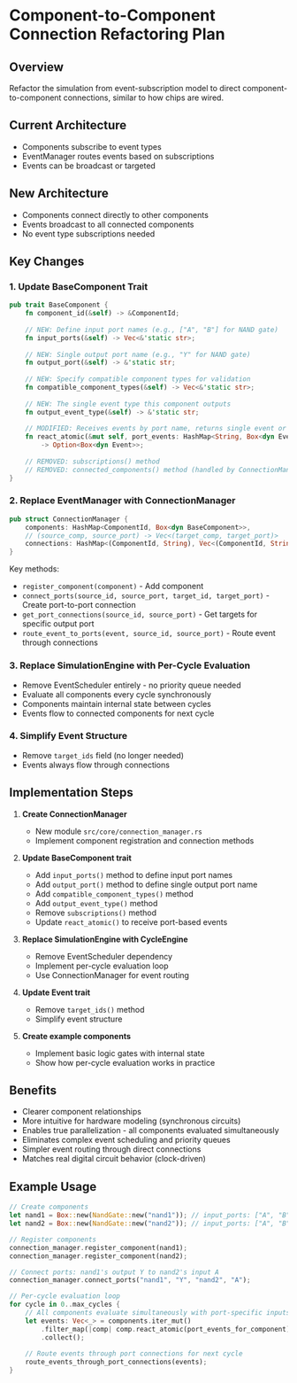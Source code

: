 # Component-to-Component Connection Refactoring Plan

## Overview
Refactor the simulation from event-subscription model to direct component-to-component connections, similar to how chips are wired.

## Current Architecture
- Components subscribe to event types
- EventManager routes events based on subscriptions
- Events can be broadcast or targeted

## New Architecture
- Components connect directly to other components
- Events broadcast to all connected components
- No event type subscriptions needed

## Key Changes

### 1. Update BaseComponent Trait
```rust
pub trait BaseComponent {
    fn component_id(&self) -> &ComponentId;
    
    // NEW: Define input port names (e.g., ["A", "B"] for NAND gate)
    fn input_ports(&self) -> Vec<&'static str>;
    
    // NEW: Single output port name (e.g., "Y" for NAND gate)
    fn output_port(&self) -> &'static str;
    
    // NEW: Specify compatible component types for validation
    fn compatible_component_types(&self) -> Vec<&'static str>;
    
    // NEW: The single event type this component outputs
    fn output_event_type(&self) -> &'static str;
    
    // MODIFIED: Receives events by port name, returns single event or None
    fn react_atomic(&mut self, port_events: HashMap<String, Box<dyn Event>>) 
        -> Option<Box<dyn Event>>;
    
    // REMOVED: subscriptions() method
    // REMOVED: connected_components() method (handled by ConnectionManager)
}
```

### 2. Replace EventManager with ConnectionManager
```rust
pub struct ConnectionManager {
    components: HashMap<ComponentId, Box<dyn BaseComponent>>,
    // (source_comp, source_port) -> Vec<(target_comp, target_port)>
    connections: HashMap<(ComponentId, String), Vec<(ComponentId, String)>>,
}
```

Key methods:
- `register_component(component)` - Add component
- `connect_ports(source_id, source_port, target_id, target_port)` - Create port-to-port connection
- `get_port_connections(source_id, source_port)` - Get targets for specific output port
- `route_event_to_ports(event, source_id, source_port)` - Route event through connections

### 3. Replace SimulationEngine with Per-Cycle Evaluation
- Remove EventScheduler entirely - no priority queue needed
- Evaluate all components every cycle synchronously
- Components maintain internal state between cycles
- Events flow to connected components for next cycle

### 4. Simplify Event Structure
- Remove `target_ids` field (no longer needed)
- Events always flow through connections

## Implementation Steps

1. **Create ConnectionManager**
   - New module `src/core/connection_manager.rs`
   - Implement component registration and connection methods

2. **Update BaseComponent trait**
   - Add `input_ports()` method to define input port names
   - Add `output_port()` method to define single output port name
   - Add `compatible_component_types()` method
   - Add `output_event_type()` method
   - Remove `subscriptions()` method
   - Update `react_atomic()` to receive port-based events

3. **Replace SimulationEngine with CycleEngine**
   - Remove EventScheduler dependency
   - Implement per-cycle evaluation loop
   - Use ConnectionManager for event routing

4. **Update Event trait**
   - Remove `target_ids()` method
   - Simplify event structure

5. **Create example components**
   - Implement basic logic gates with internal state
   - Show how per-cycle evaluation works in practice

## Benefits
- Clearer component relationships
- More intuitive for hardware modeling (synchronous circuits)
- Enables true parallelization - all components evaluated simultaneously
- Eliminates complex event scheduling and priority queues
- Simpler event routing through direct connections
- Matches real digital circuit behavior (clock-driven)

## Example Usage
```rust
// Create components
let nand1 = Box::new(NandGate::new("nand1")); // input_ports: ["A", "B"], output_port: "Y"
let nand2 = Box::new(NandGate::new("nand2")); // input_ports: ["A", "B"], output_port: "Y"

// Register components
connection_manager.register_component(nand1);
connection_manager.register_component(nand2);

// Connect ports: nand1's output Y to nand2's input A
connection_manager.connect_ports("nand1", "Y", "nand2", "A");

// Per-cycle evaluation loop
for cycle in 0..max_cycles {
    // All components evaluate simultaneously with port-specific inputs
    let events: Vec<_> = components.iter_mut()
        .filter_map(|comp| comp.react_atomic(port_events_for_component))
        .collect();
    
    // Route events through port connections for next cycle
    route_events_through_port_connections(events);
}
```